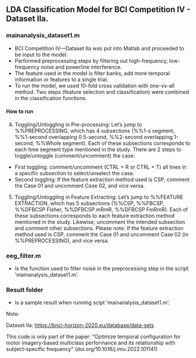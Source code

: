 ## LDA Classification Model for BCI Competition IV - Dataset IIa.
### mainanalysis_dataset1.m
- BCI Competition IV—Dataset IIa was put into Matlab and proceeded to be input to the model.
- Performed preprocessing steps by filtering out high-frequency, low-frequency noise and powerline interference.
- The feature used in the model is filter banks, add more temporal information or features to a single trial.
- To run the model, we used 10-fold cross validation with one-vs-all method. Two steps (feature selection and classification) were combined in the classification functions.

 #### How to run
4.	Toggling/Untoggling in Pre-processing: Let’s jump to %%PREPROCESSING, which has 4 subsections (%%1-s segment, %%1-second overlapping 0.5-second, %%2-second overlapping 1-second, %%Whole segment). Each of these subsections corresponds to each time segment type mentioned in the study. There are 2 steps to toggle/untoggle (comment/uncomment) the case:
- First toggling: comment/uncomment (CTRL + R or CTRL + T) all lines in a specific subsection to select/unselect the case.
- Second toggling: If the feature extraction method used is CSP, comment the Case 01 and uncomment Case 02, and vice versa.

5.	Toggling/Untoggling in Feature Extracting: Let’s jump to %%FEATURE EXTRACTION, which has 5 subsections (%%CSP, %%FBCSP, %%DFBCSP Fisher, %%DFBCSP mRmR, %%DFBCSP FmRmR). Each of these subsections corresponds to each feature extraction method mentioned in the study. Likewise, uncomment the intended subsection and comment other subsections. Please note: If the feature extraction method used is CSP, comment the Case 01 and uncomment Case 02 (in %%PREPROCESSING), and vice versa.




### eeg_filter.m
- Is the function used to filter noise in the preprocessing step in the script 'mainanalysis_dataset1.m'.

### Result folder
- Is a sample result when running scipt 'mainanalysis_dataset1.m'.

Note: 
  
  Dataset IIa: https://bnci-horizon-2020.eu/database/data-sets

This code is only part of the paper: "Optimize temporal configuration for motor imagery-based multiclass performance and its relationship with subject-specific frequency" (doi.org/10.1016/j.imu.2022.101141)
